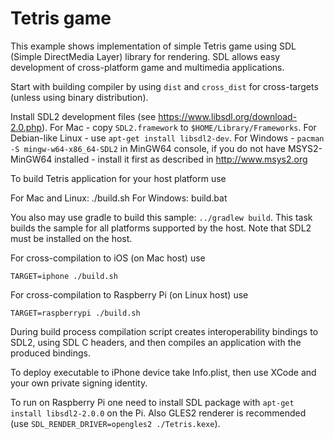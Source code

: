 # Tetris game

This example shows implementation of simple Tetris game using SDL
(Simple DirectMedia Layer) library for rendering. SDL allows easy development
of cross-platform game and multimedia applications.

Start with building compiler by using `dist` and `cross_dist` for cross-targets (unless
using binary distribution).

Install SDL2 development files (see https://www.libsdl.org/download-2.0.php). For Mac -
copy `SDL2.framework` to `$HOME/Library/Frameworks`. For Debian-like Linux -
use `apt-get install libsdl2-dev`.
For Windows - `pacman -S mingw-w64-x86_64-SDL2` in MinGW64 console, if you do
not have MSYS2-MinGW64 installed - install it first as described in http://www.msys2.org

To build Tetris application for your host platform use 
    
For Mac and Linux:
    ./build.sh
For Windows:
    build.bat

You also may use gradle to build this sample: `../gradlew build`. This task builds the sample for all platforms
supported by the host. Note that SDL2 must be installed on the host.

For cross-compilation to iOS (on Mac host) use

	TARGET=iphone ./build.sh
    
For cross-compilation to Raspberry Pi (on Linux host) use

	TARGET=raspberrypi ./build.sh

During build process compilation script creates interoperability bindings to SDL2, using SDL C headers,
and then compiles an application with the produced bindings.

To deploy executable to iPhone device take Info.plist, then use XCode and your own private signing identity.

To run on Raspberry Pi one need to install SDL package with `apt-get install libsdl2-2.0.0` on the Pi. 
Also GLES2 renderer is recommended (use `SDL_RENDER_DRIVER=opengles2 ./Tetris.kexe`).

